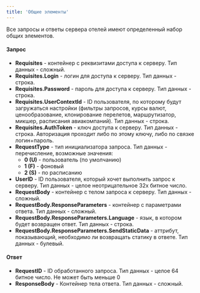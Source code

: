 ```yaml
---
title: 'Общие элементы'
---
```


Все запросы и ответы сервера отелей имеют определенный набор общих элементов.

#### Запрос
-   **Requisites** - контейнер с реквизитами доступа к серверу. Тип данных - сложный.
-   **Requisites.Login** - логин для доступа к серверу. Тип данных - строка.
-   **Requisites.Password** - пароль для доступа к серверу. Тип данных - строка.
-   **Requisites.UserContextId** - ID пользователя, по которому будут загружаться настройки (фильтры запросов, курсы валют, ценообразование, клонирование перелетов, маршрутизатор, микшер, расписания авиакомпаний). Тип данных - строка. 
-   **Requisites.AuthToken** - ключ доступа к серверу. Тип данных - строка. Авторизация проходит либо по этому ключу, либо по связке логин+пароль.
-   **RequestType** - тип инициализатора запроса. Тип данных - перечисление, возможные значения:
    -   **0 (U)** - пользователь (по умолчанию)
    -   **1 (F)** - фоновый
    -   **2 (S)** - по расписанию
-   **UserID** - ID пользователя, который хочет выполнить запрос к серверу. Тип данных - целое неотрицательное 32х битное число.
-   **RequestBody** - контейнер с телом запроса к серверу. Тип данных - сложный.
-   **RequestBody.ResponseParameters** - контейнер с параметрами ответа. Тип данных - сложный.
-   **RequestBody.ResponseParameters.Language** - язык, в котором будет возвращен ответ. Тип данных - строка.
-   **RequestBody.ResponseParameters.SendStaticData** - аттрибут, показывающий, необходимо ли возвращать статику в ответе. Тип данных - булевый.

#### Ответ

-   **RequestID** - ID обработанного запроса. Тип данных - целое 64 битное число. Не может быть меньше 0
-   **ResponseBody** - Контейнер тела ответа. Тип данных - сложный.